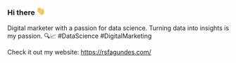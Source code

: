 ### Hi there <img width=20 src='https://raw.githubusercontent.com/ABSphreak/ABSphreak/master/gifs/Hi.gif'>

Digital marketer with a passion for data science. Turning data into insights is my passion. 🔍📈 #DataScience #DigitalMarketing

Check it out my website: https://rsfagundes.com/


<!--
**0xrsfagundes/0xrsfagundes** is a ✨ _special_ ✨ repository because its `README.md` (this file) appears on your GitHub profile.

Here are some ideas to get you started:

- 🔭 I’m currently working on ...
- 🌱 I’m currently learning ...
- 👯 I’m looking to collaborate on ...
- 🤔 I’m looking for help with ...
- 💬 Ask me about ...
- 📫 How to reach me: ...
- 😄 Pronouns: ...
- ⚡ Fun fact: ...
-->
